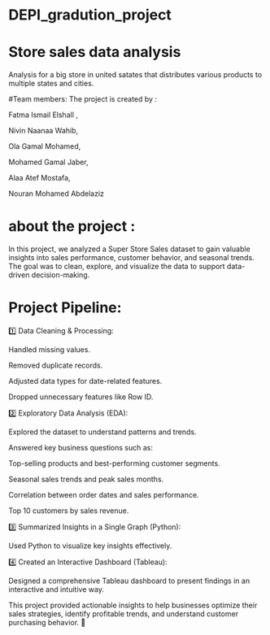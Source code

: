 # DEPI_gradution_project
# Store sales data analysis 

Analysis for a big store in united satates  that distributes various products to multiple states and cities.

#Team members:
The project is created by :

Fatma Ismail Elshall  , 

Nivin Naanaa Wahib, 

Ola Gamal Mohamed, 

Mohamed Gamal Jaber, 

Alaa Atef Mostafa, 

Nouran Mohamed Abdelaziz


# about the project :

In this project, we analyzed a Super Store Sales dataset to gain valuable insights into sales performance, customer behavior, and seasonal trends. The goal was to clean, explore, and visualize the data to support data-driven decision-making.

# Project Pipeline:

1️⃣ Data Cleaning & Processing:

Handled missing values.

Removed duplicate records.

Adjusted data types for date-related features.

Dropped unnecessary features like Row ID.


2️⃣ Exploratory Data Analysis (EDA):

Explored the dataset to understand patterns and trends.

Answered key business questions such as:

Top-selling products and best-performing customer segments.

Seasonal sales trends and peak sales months.

Correlation between order dates and sales performance.

Top 10 customers by sales revenue.



3️⃣ Summarized Insights in a Single Graph (Python):

Used Python to visualize key insights effectively.


4️⃣ Created an Interactive Dashboard (Tableau):

Designed a comprehensive Tableau dashboard to present findings in an interactive and intuitive way.


This project provided actionable insights to help businesses optimize their sales strategies, identify profitable trends, and understand customer purchasing behavior. 🚀

